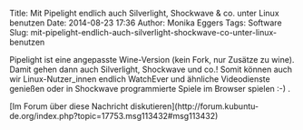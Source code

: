 Title: Mit Pipelight endlich auch Silverlight, Shockwave & co. unter Linux benutzen
Date: 2014-08-23 17:36
Author: Monika Eggers
Tags: Software
Slug: mit-pipelight-endlich-auch-silverlight-shockwave-co-unter-linux-benutzen

Pipelight ist eine angepasste Wine-Version (kein Fork, nur Zusätze zu
wine). Damit gehen dann auch Silverlight, Shockwave und co.! Somit
können auch wir Linux-Nutzer\_innen endlich WatchEver und ähnliche
Videodienste genießen oder in Shockwave programmierte Spiele im Browser
spielen :-) .

</p>
[Im Forum über diese Nachricht
diskutieren](http://forum.kubuntu-de.org/index.php?topic=17753.msg113432#msg113432)

</p>

